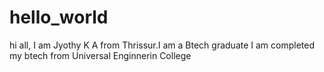 # hello_world
hi all,
I am Jyothy K A from Thrissur.I am a Btech graduate
I am completed my btech from Universal Enginnerin College

